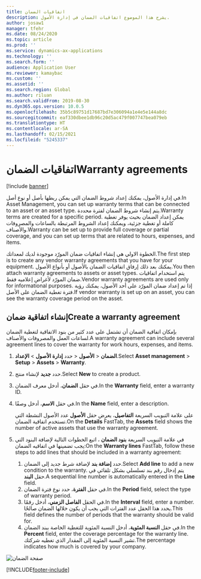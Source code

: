 ```yaml
---
title: اتفاقيات الضمان
description: يشرح هذا الموضوع اتفاقيات الضمان في إدارة الأصول.
author: josaw1
manager: tfehr
ms.date: 08/24/2020
ms.topic: article
ms.prod: ''
ms.service: dynamics-ax-applications
ms.technology: ''
ms.search.form: ''
audience: Application User
ms.reviewer: kamaybac
ms.custom: ''
ms.assetid: ''
ms.search.region: Global
ms.author: riluan
ms.search.validFrom: 2019-08-30
ms.dyn365.ops.version: 10.0.5
ms.openlocfilehash: 35b5c89751d17687bd7e306094a1e4e5e144a8dc
ms.sourcegitcommit: eaf330dbee1db96c20d5ac479f007747bea079eb
ms.translationtype: HT
ms.contentlocale: ar-SA
ms.lasthandoff: 02/15/2021
ms.locfileid: "5245337"
---
```

# <a name="warranty-agreements"></a><span data-ttu-id="63c46-103">اتفاقيات الضمان</span><span class="sxs-lookup"><span data-stu-id="63c46-103">Warranty agreements</span></span>

[!include [banner](../../includes/banner.md)]

 


<span data-ttu-id="63c46-104">في إدارة الأصول، يمكنك إعداد شروط الضمان التي يمكن ربطها بأصل أو نوع أصل.</span><span class="sxs-lookup"><span data-stu-id="63c46-104">In Asset Management, you can set up warranty terms that can be connected to an asset or an asset type.</span></span> <span data-ttu-id="63c46-105">يتم إنشاء شروط الضمان لفترة محددة.</span><span class="sxs-lookup"><span data-stu-id="63c46-105">Warranty terms are created for a specific period.</span></span> <span data-ttu-id="63c46-106">يمكن إعداد الضمان بحيث يوفر تغطية كاملة أو تغطية جزئية، ويمكنك إعداد الشروط المرتبطة بالساعات والمصروفات والأصناف.</span><span class="sxs-lookup"><span data-stu-id="63c46-106">Warranty can be set up to provide full coverage or partial coverage, and you can set up terms that are related to hours, expenses, and items.</span></span>

<span data-ttu-id="63c46-107">الخطوة الاولي هي إنشاء اتفاقيات ضمان المورّد موجودة لديك لمعداتك.</span><span class="sxs-lookup"><span data-stu-id="63c46-107">The first step is to create any vendor warranty agreements that you have for your equipment.</span></span> <span data-ttu-id="63c46-108">يمكنك بعد ذلك إرفاق اتفاقيات الضمان بالأصول أو بأنواع الأصول.</span><span class="sxs-lookup"><span data-stu-id="63c46-108">You then attach warranty agreements to assets or asset types.</span></span> <span data-ttu-id="63c46-109">يتم استخدام اتفاقيات ضمان المورّد لأغراض إعلاميه فقط.</span><span class="sxs-lookup"><span data-stu-id="63c46-109">Vendor warranty agreements are used only for informational purposes.</span></span> <span data-ttu-id="63c46-110">إذا تم إعداد ضمان المورّد على أحد الأصول، يمكنك رؤية فترة تغطية الضمان على الأصل.</span><span class="sxs-lookup"><span data-stu-id="63c46-110">If vendor warranty is set up on an asset, you can see the warranty coverage period on the asset.</span></span>

## <a name="create-a-warranty-agreement"></a><span data-ttu-id="63c46-111">إنشاء اتفاقية ضمان</span><span class="sxs-lookup"><span data-stu-id="63c46-111">Create a warranty agreement</span></span>

<span data-ttu-id="63c46-112">بإمكان اتفاقية الضمان أن تشتمل على عدد كثير من بنود الاتفاقية لتغطية الضمان لساعات العمل والمصروفات والأصناف.</span><span class="sxs-lookup"><span data-stu-id="63c46-112">A warranty agreement can include several agreement lines to cover the warranty for work hours, expenses, and items.</span></span>

1. <span data-ttu-id="63c46-113">حدد **إدارة الأصول** \> **الإعداد‏‎** \> **الأصول‏‎** \> **الضمان**.</span><span class="sxs-lookup"><span data-stu-id="63c46-113">Select **Asset management** \> **Setup** \> **Assets** \> **Warranty**.</span></span>
2. <span data-ttu-id="63c46-114">حدد **جديد** لإنشاء منتج.</span><span class="sxs-lookup"><span data-stu-id="63c46-114">Select **New** to create a product.</span></span>
3. <span data-ttu-id="63c46-115">في حقل **الضمان**، أدخل معرف الضمان‏‎.</span><span class="sxs-lookup"><span data-stu-id="63c46-115">In the **Warranty** field, enter a warranty ID.</span></span> 
4. <span data-ttu-id="63c46-116">في حقل **الاسم**، أدخل وصفًا.</span><span class="sxs-lookup"><span data-stu-id="63c46-116">In the **Name** field, enter a description.</span></span>

    <span data-ttu-id="63c46-117">على علامة التبويب السريعة **التفاصيل**، يعرض حقل **الأصول** عدد الأصول النشطة التي تستخدم اتفاقية الضمان.</span><span class="sxs-lookup"><span data-stu-id="63c46-117">On the **Details** FastTab, the **Assets** field shows the number of active assets that use the warranty agreement.</span></span>

5. <span data-ttu-id="63c46-118">في علامة التبويب السريعة **بنود الضمان** ، اتبع الخطوات التالية لإضافة البنود التي يجب تضمينها في اتفاقيه الضمان:</span><span class="sxs-lookup"><span data-stu-id="63c46-118">On the **Warranty lines** FastTab, follow these steps to add lines that should be included in a warranty agreement:</span></span>

    1. <span data-ttu-id="63c46-119">حدد **إضافة بند‬** لإضافة شرط جديد إلى الضمان.</span><span class="sxs-lookup"><span data-stu-id="63c46-119">Select **Add line** to add a new condition to the warranty.</span></span> <span data-ttu-id="63c46-120">يتم إدخال رقم بند تسلسلي بشكل تلقائي في حقل **البند**.</span><span class="sxs-lookup"><span data-stu-id="63c46-120">A sequential line number is automatically entered in the **Line** field.</span></span>
    2. <span data-ttu-id="63c46-121">في حقل **الفترة**، حدد نوع فترة الضمان.</span><span class="sxs-lookup"><span data-stu-id="63c46-121">In the **Period** field, select the type of warranty period.</span></span>
    3. <span data-ttu-id="63c46-122">في الحقل **الفاصل الزمني**، أدخل رقمًا.</span><span class="sxs-lookup"><span data-stu-id="63c46-122">In the **Interval** field, enter a number.</span></span> <span data-ttu-id="63c46-123">يحدد هذا الحقل عدد الفترات التي يجب أن يكون خلالها الضمان صالحًا.</span><span class="sxs-lookup"><span data-stu-id="63c46-123">This field defines the number of periods that the warranty should be valid for.</span></span>
    4. <span data-ttu-id="63c46-124">في حقل **النسبة المئوية**، أدخل النسبة المئوية للتغطية الخاصة ببند الضمان.</span><span class="sxs-lookup"><span data-stu-id="63c46-124">In the **Percent** field, enter the coverage percentage for the warranty line.</span></span> <span data-ttu-id="63c46-125">تشير النسبة المئوية إلى المقدار الذي تغطيه شركتك.</span><span class="sxs-lookup"><span data-stu-id="63c46-125">The percentage indicates how much is covered by your company.</span></span>

![صفحة الضمان](media/01-warranty.png)


[!INCLUDE[footer-include](../../../includes/footer-banner.md)]